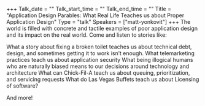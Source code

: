 +++
Talk_date = ""
Talk_start_time = ""
Talk_end_time = ""
Title = "Application Design Parables: What Real Life Teaches us about Proper Application Design"
Type = "talk"
Speakers = ["matt-yonkovit"]
+++
The world is filled with concrete and tactile examples of poor application design and its impact on the real world. Come and listen to stories like:

What a story about fixing a broken toilet teaches us about technical debt, design, and sometimes getting it to work isn’t enough.
What telemarketing practices teach us about application security
What being illogical humans who are naturally biased means to our decisions around technology and architecture
What can Chick-Fil-A teach us about queuing, prioritization, and servicing requests
What do Las Vegas Buffets teach us about Licensing of software?

And more!
